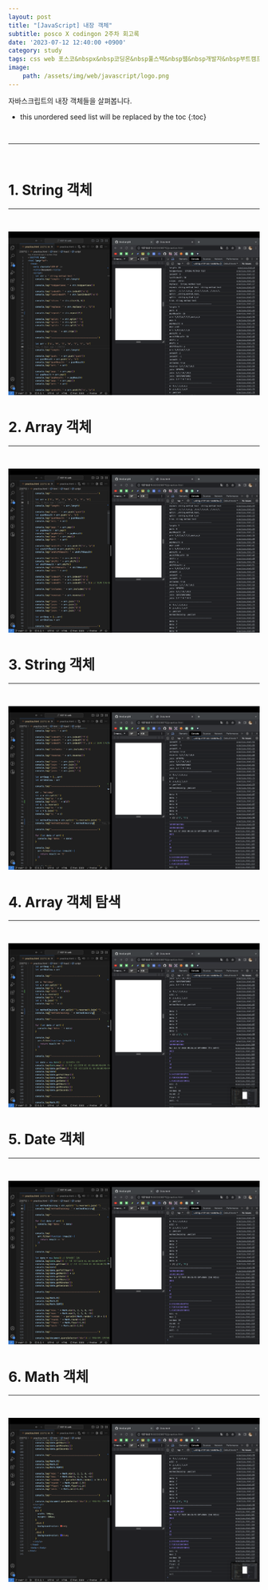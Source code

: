 ```yaml
---
layout: post
title: "[JavaScript] 내장 객체"
subtitle: posco X codingon 2주차 회고록
date: '2023-07-12 12:40:00 +0900'
category: study
tags: css web 포스코&nbspx&nbsp코딩온&nbsp풀스택&nbsp웹&nbsp개발자&nbsp부트캠프&nbsp8기
image:
    path: /assets/img/web/javascript/logo.png
---
```


자바스크립트의 내장 객체들을 살펴봅니다.<br>

<!--more-->

* this unordered seed list will be replaced by the toc
{:toc}
<br>



---
<br>

# 1. String 객체
---
<br>

![1](/assets/img/web/javascript/2023-07-12-[JavaScript]_내장_객체/1.png)
<br>



# 2. Array 객체
---
<br>

![2](/assets/img/web/javascript/2023-07-12-[JavaScript]_내장_객체/2.png)
<br>




# 3. String 객체  
---
<br>

![3](/assets/img/web/javascript/2023-07-12-[JavaScript]_내장_객체/3.png)
<br>



# 4. Array 객체 탐색
---
<br>

![4](/assets/img/web/javascript/2023-07-12-[JavaScript]_내장_객체/4.png)
<br>




# 5. Date 객체
---
<br>

![5](/assets/img/web/javascript/2023-07-12-[JavaScript]_내장_객체/5.png)
<br>



# 6. Math 객체
---
<br>

![6](/assets/img/web/javascript/2023-07-12-[JavaScript]_내장_객체/6.png)
<br>


